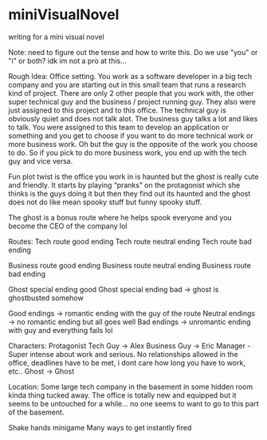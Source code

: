 # miniVisualNovel
writing for a mini visual novel

Note: need to figure out the tense and how to write this. Do we use "you" or "i" or both? idk im not a pro at this...

Rough Idea:
Office setting. You work as a software developer in a big tech company and you are starting out in this small team that runs a research kind of project. There are only 2 other people that you work with, the other super technical guy and the business / project running guy. They also were just assigned to this project and to this office. The technical guy is obviously quiet and does not talk alot. The business guy talks a lot and likes to talk. You were assigned to this team to develop an application or something and you get to choose if you want to do more technical work or more business work. Oh but the guy is the opposite of the work you choose to do. So if you pick to do more business work, you end up with the tech guy and vice versa. 

Fun plot twist is the office you work in is haunted but the ghost is really cute and friendly. It starts by playing “pranks” on the protagonist which she thinks is the guys doing it but then they find out its haunted and the ghost does not do like mean spooky stuff but funny spooky stuff.

The ghost is a bonus route where he helps spook everyone and you become the CEO of the company lol

Routes:
Tech route good ending
Tech route neutral ending
Tech route bad ending

Business route good ending
Business route neutral ending
Business route bad ending

Ghost special ending good
Ghost special ending bad -> ghost is ghostbusted somehow

Good endings -> romantic ending with the guy of the route
Neutral endings -> no romantic ending but all goes well
Bad endings -> unromantic ending with guy and everything fails lol

Characters:
Protagonist
Tech Guy -> Alex
Business Guy -> Eric
Manager - Super intense about work and serious. No relationships allowed in the office, deadlines have to be met, i dont care how long you have to work, etc..
Ghost -> Ghost

Location:
Some large tech company in the basement in some hidden room kinda thing tucked away. The office is totally new and equipped but it seems to be untouched for a while… no one seems to want to go to this part of the basement.

Shake hands minigame
Many ways to get instantly fired
